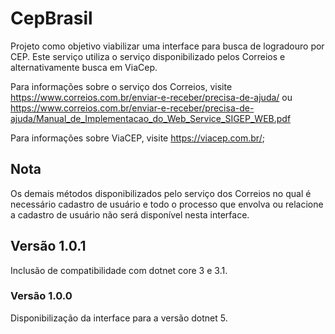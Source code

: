 # CepBrasil

Projeto como objetivo viabilizar uma interface para busca de logradouro por CEP.
Este serviço utiliza o serviço disponibilizado pelos Correios e alternativamente busca em ViaCep.

Para informações sobre o serviço dos Correios, visite https://www.correios.com.br/enviar-e-receber/precisa-de-ajuda/ ou https://www.correios.com.br/enviar-e-receber/precisa-de-ajuda/Manual_de_Implementacao_do_Web_Service_SIGEP_WEB.pdf

Para informações sobre ViaCEP, visite https://viacep.com.br/;

## Nota

Os demais métodos disponibilizados pelo serviço dos Correios no qual é necessário cadastro de usuário e todo o processo que envolva ou relacione a cadastro de usuário não será disponível nesta interface.

## Versão 1.0.1

Inclusão de compatibilidade com dotnet core 3 e 3.1.

### Versão 1.0.0

Disponibilização da interface para a versão dotnet 5.
